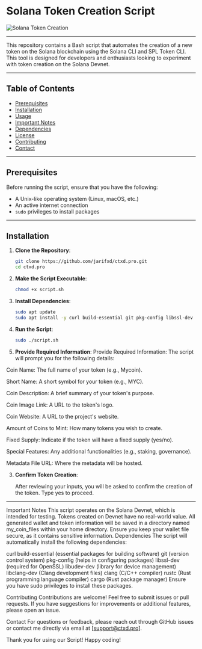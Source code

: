 # Solana Token Creation Script

![Solana Token Creation](https://via.placeholder.com/1200x300/000000/FFFFFF?text=Solana+Token+Creation+Script)

---

This repository contains a Bash script that automates the creation of a new token on the Solana blockchain using the Solana CLI and SPL Token CLI. This tool is designed for developers and enthusiasts looking to experiment with token creation on the Solana Devnet.

---

## Table of Contents

- [Prerequisites](#prerequisites)
- [Installation](#installation)
- [Usage](#usage)
- [Important Notes](#important-notes)
- [Dependencies](#dependencies)
- [License](#license)
- [Contributing](#contributing)
- [Contact](#contact)

---

## Prerequisites

Before running the script, ensure that you have the following:

- A Unix-like operating system (Linux, macOS, etc.)
- An active internet connection
- `sudo` privileges to install packages

---

## Installation

1. **Clone the Repository**:
   ```bash
   git clone https://github.com/jarifxd/ctxd.pro.git
   cd ctxd.pro

2. **Make the Script Executable**:
   ```bash
   chmod +x script.sh
   
3. **Install Dependencies**:
   ```bash
   sudo apt update
   sudo apt install -y curl build-essential git pkg-config libssl-dev libudev-dev libclang-dev clang rustc cargo

4. **Run the Script**:
   ```bash
   sudo ./script.sh
   
5. **Provide Required Information**:
   Provide Required Information: The script will prompt you for the following details:

  Coin Name: The full name of your token (e.g., Mycoin).

  Short Name: A short symbol for your token (e.g., MYC).

  Coin Description: A brief summary of your token's purpose.

  Coin Image Link: A URL to the token's logo.

  Coin Website: A URL to the project's website.

  Amount of Coins to Mint: How many tokens you wish to create.

  Fixed Supply: Indicate if the token will have a fixed supply (yes/no).

  Special Features: Any additional functionalities (e.g., staking, governance).

  Metadata File URL: Where the metadata will be hosted.
   
3. **Confirm Token Creation**:
   
   After reviewing your inputs, you will be asked to confirm the creation of the token. Type yes to proceed.

--------------------------------------------------------------------------------------------------------------------------------------

Important Notes
This script operates on the Solana Devnet, which is intended for testing. Tokens created on Devnet have no real-world value.
All generated wallet and token information will be saved in a directory named my_coin_files within your home directory.
Ensure you keep your wallet file secure, as it contains sensitive information.
Dependencies
The script will automatically install the following dependencies:

curl
build-essential (essential packages for building software)
git (version control system)
pkg-config (helps in configuring packages)
libssl-dev (required for OpenSSL)
libudev-dev (library for device management)
libclang-dev (Clang development files)
clang (C/C++ compiler)
rustc (Rust programming language compiler)
cargo (Rust package manager)
Ensure you have sudo privileges to install these packages.

Contributing
Contributions are welcome! Feel free to submit issues or pull requests. If you have suggestions for improvements or additional features, please open an issue.

Contact
For questions or feedback, please reach out through GitHub issues or contact me directly via email at [support@ctxd.pro].

Thank you for using our Script! Happy coding!
